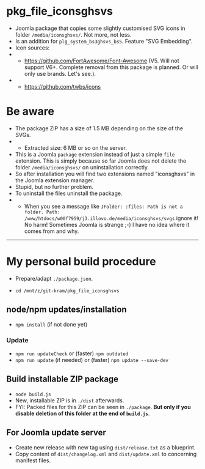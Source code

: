 # pkg_file_iconsghsvs
- Joomla package that copies some slightly customised SVG icons in folder `/media/iconsghsvs/`. Not more, not less.
- Is an addition for `plg_system_bs3ghsvs_bs5`. Feature "SVG Embedding".
- Icon sources:
- - https://github.com/FortAwesome/Font-Awesome (V5. Will not support V6+. Complete removal from this package is planned. Or will only use brands. Let's see.).
- - https://github.com/twbs/icons

# Be aware
- The package ZIP has a size of 1.5 MB depending on the size of the SVGs.
- - Extracted size: 6 MB or so on the server.
- This is a Joomla `package` extension instead of just a simple `file` extension. This is simply because so far Joomla does not delete the folder `/media/iconsghsvs/` on uninstallation correctly.
- So after installation you will find two extensions named "iconsghsvs" in the Joomla extension manager.
- Stupid, but no further problem.
- To uninstall the files uninstall the package.
- - When you see a message like `JFolder: :files: Path is not a folder. Path: /www/htdocs/w00f7959/j3.illovo.de/media/iconsghsvs/svgs` ignore it! No harm! Sometimes Joomla is strange ;-) I have no idea where it comes from and why.

---

# My personal build procedure
- Prepare/adapt `./package.json`.

- `cd /mnt/z/git-kram/pkg_file_iconsghsvs`

## node/npm updates/installation
- `npm install` (if not done yet)
### Update
- `npm run updateCheck` or (faster) `npm outdated`
- `npm run update` (if needed) or (faster) `npm update --save-dev`

## Build installable ZIP package
- `node build.js`
- New, installable ZIP is in `./dist` afterwards.
- FYI: Packed files for this ZIP can be seen in `./package`. **But only if you disable deletion of this folder at the end of `build.js`**.

## For Joomla update server
- Create new release with new tag using `dist/release.txt` as a blueprint.
- Copy content of `dist/changelog.xml` and `dist/update.xml` to concerning manifest files.
